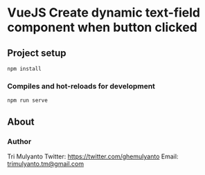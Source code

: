 # VueJS Create dynamic text-field component when button clicked

## Project setup
```
npm install
```
### Compiles and hot-reloads for development
```
npm run serve
```
## About
### Author

Tri Mulyanto
Twitter: https://twitter.com/ghemulyanto
Email: trimulyanto.tm@gmail.com


